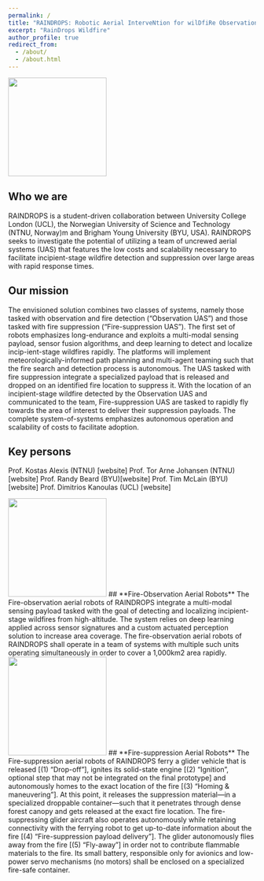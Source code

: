 ```yaml
---
permalink: /
title: "RAINDROPS: Robotic Aerial InterveNtion for wilDfiRe Observation and suPpreSsion"
excerpt: "RainDrops Wildfire"
author_profile: true
redirect_from: 
  - /about/
  - /about.html
---
```


<img src='https://rpl-as-ucl.github.io/raindrops-wildfire/images/logos/raindrops-main.png' width="200">

## **Who we are**
RAINDROPS is a student-driven collaboration between University College London (UCL), the Norwegian University of Science and Technology (NTNU, Norway)m and Brigham Young University (BYU, USA). RAINDROPS seeks to investigate the potential of utilizing a team of uncrewed aerial systems (UAS) that features the low costs and scalability necessary to facilitate incipient-stage wildfire detection and suppression over large areas with rapid response times.


## **Our mission**
The envisioned solution combines two classes of systems, namely those tasked with observation and fire detection (“Observation UAS”) and those tasked with fire suppression (“Fire-suppression UAS”). The first set of robots emphasizes long-endurance and exploits a multi-modal sensing payload, sensor fusion algorithms, and deep learning to detect and localize incip-ient-stage wildfires rapidly. The platforms will implement meteorologically-informed path planning and multi-agent teaming such that the fire search and detection process is autonomous. The UAS tasked with fire suppression integrate a specialized payload that is released and dropped on an identified fire location to suppress it. With the location of an incipient-stage wildfire detected by the Observation UAS and communicated to the team, Fire-suppression UAS are tasked to rapidly fly towards the area of interest to deliver their suppression payloads. The complete system-of-systems emphasizes autonomous operation and scalability of costs to facilitate adoption.

## **Key persons**
Prof. Kostas Alexis (NTNU) [website]
Prof. Tor Arne Johansen (NTNU) [website]
Prof. Randy Beard (BYU)[website]
Prof. Tim McLain (BYU)[website]
Prof. Dimitrios Kanoulas (UCL) [website]


<img src='https://rpl-as-ucl.github.io/raindrops-wildfire/images/logos/raindrops-observation.png' width="200">
## **Fire-Observation Aerial Robots**
The Fire-observation aerial robots of RAINDROPS integrate a multi-modal sensing payload tasked with the goal of detecting and localizing incipient-stage wildfires from high-altitude. The system relies on deep learning applied across sensor signatures and a custom actuated perception solution to increase area coverage. The fire-observation aerial robots of RAINDROPS shall operate in a team of systems with multiple such units operating simultaneously in order to cover a 1,000km2 area rapidly. 

<img src='https://rpl-as-ucl.github.io/raindrops-wildfire/images/logos/raindrops-suppression.png' width="200">
## **Fire-suppression Aerial Robots**
The Fire-suppression aerial robots of RAINDROPS ferry a glider vehicle that is released [(1) “Drop-off”], ignites its solid-state engine [(2) “Ignition”, optional step that may not be integrated on the final prototype] and autonomously homes to the exact location of the fire [(3) “Homing & maneuvering”]. At this point, it releases the suppression material—in a specialized droppable container—such that it penetrates through dense forest canopy and gets released at the exact fire location. The fire-suppressing glider aircraft also operates autonomously while retaining connectivity with the ferrying robot to get up-to-date information about the fire [(4) “Fire-suppression payload delivery”]. The glider autonomously flies away from the fire [(5) “Fly-away”] in order not to contribute flammable materials to the fire. Its small battery, responsible only for avionics and low-power servo mechanisms (no motors) shall be enclosed on a specialized fire-safe container. 
